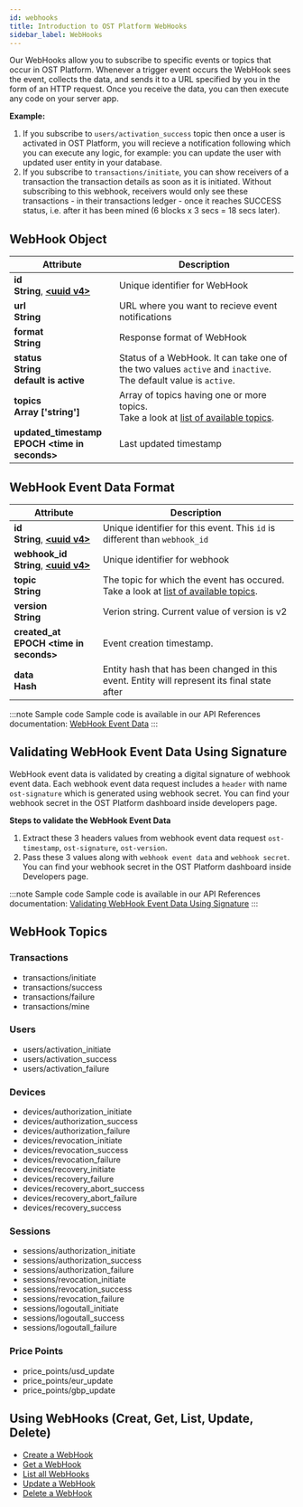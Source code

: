 ```yaml
---
id: webhooks
title: Introduction to OST Platform WebHooks
sidebar_label: WebHooks
---
```


Our WebHooks allow you to subscribe to specific events or topics that occur in OST Platform. Whenever a trigger event occurs the WebHook sees the event, collects the data, and sends it to a URL specified by you in the form of an HTTP request. Once you receive the data, you can then execute any code on your server app.

**Example:** 
1. If you subscribe to `users/activation_success` topic then once a user is activated in OST Platform, you will recieve a notification following which you can execute any logic, for example: you can update the user with updated user entity in your database.
2. If you subscribe to `transactions/initiate`, you can show receivers of a transaction the transaction details as soon as it is initiated. Without subscribing to this webhook, receivers would only see these transactions - in their transactions ledger - once it reaches SUCCESS status, i.e. after it has been mined (6 blocks x 3 secs = 18 secs later).

## WebHook Object

| Attribute  | Description  |
|---|---|
| **id** <br> **String**, [**\<uuid v4\>**](/platform/docs/definitions/#uuid-v4) | Unique identifier for WebHook |
|  **url** <br> **String** | URL where you want to recieve event notifications  |
|  **format** <br> **String** | Response format of WebHook  |
|  **status** <br> **String** <br> **default is active** | Status of a WebHook. It can take one of the two values `active` and `inactive`. The default value is `active`.  |
|  **topics** <br> **Array ['string']** | Array of topics having one or more topics.  <br> Take a look at [list of available topics](/platform/docs/api/#WebHook-topics). |
| **updated_timestamp** <br> **EPOCH \<time in seconds\>**| Last updated timestamp  |

## WebHook Event Data Format

| Attribute  | Description  |
|---|---|
| **id** <br> **String**, [**\<uuid v4\>**](/platform/docs/definitions/#uuid-v4) | Unique identifier for this event. This `id` is different than `webhook_id` |
| **webhook_id** <br> **String**, [**\<uuid v4\>**](/platform/docs/definitions/#uuid-v4) | Unique identifier for webhook |
|  **topic** <br> **String** | The topic for which the event has occured. <br> Take a look at [list of available topics](/platform/docs/api/#webhook-topics). |
|  **version** <br> **String** | Verion string. Current value of version is v2 |
| **created_at** <br> **EPOCH \<time in seconds\>**| Event creation timestamp.  |
| **data** <br> **Hash**| Entity hash that has been changed in this event. Entity will represent its final state after |

:::note Sample code
Sample code is available in our API References documentation: [WebHook Event Data](https://dev.ost.com/platform/docs/api/#webhook-event-data)
:::

## Validating WebHook Event Data Using Signature
WebHook event data is validated by creating a digital signature of webhook event data. Each webhook event data request includes a `header` with name `ost-signature` which is generated using webhook secret. You can find your webhook secret in the OST Platform dashboard inside developers page.

**Steps to validate the WebHook Event Data**
1. Extract these 3 headers values from webhook event data request `ost-timestamp`, `ost-signature`, `ost-version`.
2. Pass these 3 values along with `webhook event data` and `webhook secret`. You can find your webhook secret in the OST Platform dashboard inside Developers page.

:::note Sample code
Sample code is available in our API References documentation: [Validating WebHook Event Data Using Signature](https://dev.ost.com/platform/docs/api/#validating-webhook-event-data-using-signature)
:::


## WebHook Topics

### Transactions
* transactions/initiate
* transactions/success
* transactions/failure
* transactions/mine

### Users

* users/activation_initiate
* users/activation_success
* users/activation_failure

### Devices

* devices/authorization_initiate
* devices/authorization_success
* devices/authorization_failure
* devices/revocation_initiate
* devices/revocation_success
* devices/revocation_failure
* devices/recovery_initiate
* devices/recovery_failure
* devices/recovery_abort_success
* devices/recovery_abort_failure
* devices/recovery_success

### Sessions

* sessions/authorization_initiate
* sessions/authorization_success
* sessions/authorization_failure
* sessions/revocation_initiate
* sessions/revocation_success
* sessions/revocation_failure
* sessions/logoutall_initiate
* sessions/logoutall_success
* sessions/logoutall_failure

### Price Points

* price_points/usd_update
* price_points/eur_update
* price_points/gbp_update

## Using WebHooks (Creat, Get, List, Update, Delete)
* [Create a WebHook](https://dev.ost.com/platform/docs/api/#create-a-webhook)
* [Get a WebHook](https://dev.ost.com/platform/docs/api/#get-a-webhook)
* [List all WebHooks](https://dev.ost.com/platform/docs/api/#list-all-webhooks)
* [Update a WebHook](https://dev.ost.com/platform/docs/api/#update-a-webhook)
* [Delete a WebHook](https://dev.ost.com/platform/docs/api/#delete-a-webhook)
